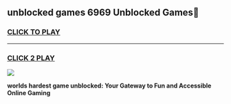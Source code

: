 
## unblocked games 6969 Unblocked Games👋
<h3>
<a href="https://premium.freeplayer.one?title=unblocked_games_6969&ref=16F">CLICK TO PLAY</a></h3>
<hr>

<h3>
<a href="https://premium.freeplayer.one?title=unblocked_games_6969&ref=16F">CLICK 2 PLAY</a>
  
</h3>

<a href="https://premium.freeplayer.one?title=unblocked_games_6969&ref=16F/"><img src="https://clearcache.store/games.png"></a>


**worlds hardest game unblocked: Your Gateway to Fun and Accessible Online Gaming**
